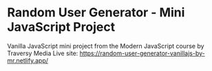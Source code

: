 # Random User Generator - Mini JavaScript Project

Vanilla JavaScript mini project from the Modern JavaScript course by Traversy Media
Live site: https://random-user-generator-vanillajs-by-mr.netlify.app/
